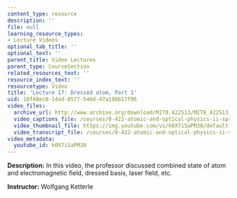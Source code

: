 ```yaml
---
content_type: resource
description: ''
file: null
learning_resource_types:
- Lecture Videos
optional_tab_title: ''
optional_text: ''
parent_title: Video Lectures
parent_type: CourseSection
related_resources_text: ''
resource_index_text: ''
resourcetype: Video
title: 'Lecture 17: Dressed atom, Part 1'
uid: 1bf48ec0-14ad-8577-546d-47a19bb17f06
video_files:
  archive_url: http://www.archive.org/download/MIT8.422S13/MIT8_422S13_lec17-1_300k.mp4
  video_captions_file: /courses/8-422-atomic-and-optical-physics-ii-spring-2013/a2a7f642c68f5d6bbe5435fb139009ea_k0X7iSaPM38.vtt
  video_thumbnail_file: https://img.youtube.com/vi/k0X7iSaPM38/default.jpg
  video_transcript_file: /courses/8-422-atomic-and-optical-physics-ii-spring-2013/5896a872311103510c1cf7ac65df253f_k0X7iSaPM38.pdf
video_metadata:
  youtube_id: k0X7iSaPM38
---
```


**Description:** In this video, the professor discussed combined state of atom and electromagnetic field, dressed basis, laser field, etc.

**Instructor:** Wolfgang Ketterle
